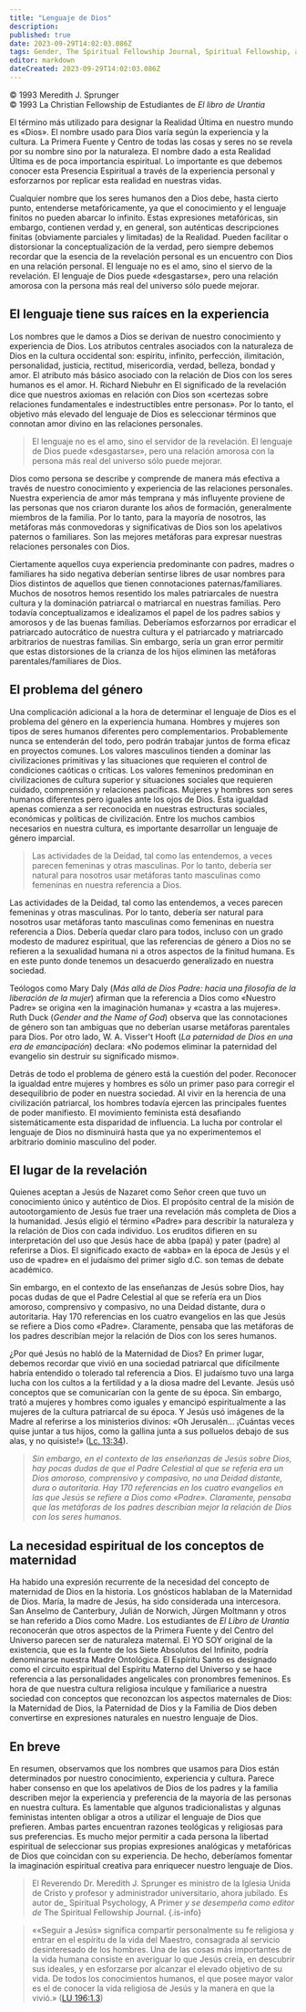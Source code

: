 ```yaml
---
title: "Lenguaje de Dios"
description: 
published: true
date: 2023-09-29T14:02:03.086Z
tags: Gender, The Spiritual Fellowship Journal, Spiritual Fellowship, article
editor: markdown
dateCreated: 2023-09-29T14:02:03.086Z
---
```


<p class="v-card v-sheet theme--light grey lighten-3 px-2">© 1993 Meredith J. Sprunger<br>© 1993 La Christian Fellowship de Estudiantes de <i>El libro de Urantia</i ></p>


El término más utilizado para designar la Realidad Última en nuestro mundo es «Dios». El nombre usado para Dios varía según la experiencia y la cultura. La Primera Fuente y Centro de todas las cosas y seres no se revela por su nombre sino por la naturaleza. El nombre dado a esta Realidad Última es de poca importancia espiritual. Lo importante es que debemos conocer esta Presencia Espiritual a través de la experiencia personal y esforzarnos por replicar esta realidad en nuestras vidas.

Cualquier nombre que los seres humanos den a Dios debe, hasta cierto punto, entenderse metafóricamente, ya que el conocimiento y el lenguaje finitos no pueden abarcar lo infinito. Estas expresiones metafóricas, sin embargo, contienen verdad y, en general, son auténticas descripciones finitas (obviamente parciales y limitadas) de la Realidad. Pueden facilitar o distorsionar la conceptualización de la verdad, pero siempre debemos recordar que la esencia de la revelación personal es un encuentro con Dios en una relación personal. El lenguaje no es el amo, sino el siervo de la revelación. El lenguaje de Dios puede «desgastarse», pero una relación amorosa con la persona más real del universo sólo puede mejorar.

## El lenguaje tiene sus raíces en la experiencia

Los nombres que le damos a Dios se derivan de nuestro conocimiento y experiencia de Dios. Los atributos centrales asociados con la naturaleza de Dios en la cultura occidental son: espíritu, infinito, perfección, ilimitación, personalidad, justicia, rectitud, misericordia, verdad, belleza, bondad y amor. El atributo más básico asociado con la relación de Dios con los seres humanos es el amor. H. Richard Niebuhr en El significado de la revelación dice que nuestros axiomas en relación con Dios son «certezas sobre relaciones fundamentales e indestructibles entre personas». Por lo tanto, el objetivo más elevado del lenguaje de Dios es seleccionar términos que connotan amor divino en las relaciones personales.

> El lenguaje no es el amo, sino el servidor de la revelación. El lenguaje de Dios puede «desgastarse», pero una relación amorosa con la persona más real del universo sólo puede mejorar.

Dios como persona se describe y comprende de manera más efectiva a través de nuestro conocimiento y experiencia de las relaciones personales. Nuestra experiencia de amor más temprana y más influyente proviene de las personas que nos criaron durante los años de formación, generalmente miembros de la familia. Por lo tanto, para la mayoría de nosotros, las metáforas más conmovedoras y significativas de Dios son los apelativos paternos o familiares. Son las mejores metáforas para expresar nuestras relaciones personales con Dios.

Ciertamente aquellos cuya experiencia predominante con padres, madres o familiares ha sido negativa deberían sentirse libres de usar nombres para Dios distintos de aquellos que tienen connotaciones paternas/familiares. Muchos de nosotros hemos resentido los males patriarcales de nuestra cultura y la dominación patriarcal o matriarcal en nuestras familias. Pero todavía conceptualizamos e idealizamos el papel de los padres sabios y amorosos y de las buenas familias. Deberíamos esforzarnos por erradicar el patriarcado autocrático de nuestra cultura y el patriarcado y matriarcado arbitrarios de nuestras familias. Sin embargo, sería un gran error permitir que estas distorsiones de la crianza de los hijos eliminen las metáforas parentales/familiares de Dios.

## El problema del género

Una complicación adicional a la hora de determinar el lenguaje de Dios es el problema del género en la experiencia humana. Hombres y mujeres son tipos de seres humanos diferentes pero complementarios. Probablemente nunca se entenderán del todo, pero podrán trabajar juntos de forma eficaz en proyectos comunes. Los valores masculinos tienden a dominar las civilizaciones primitivas y las situaciones que requieren el control de condiciones caóticas o críticas. Los valores femeninos predominan en civilizaciones de cultura superior y situaciones sociales que requieren cuidado, comprensión y relaciones pacíficas. Mujeres y hombres son seres humanos diferentes pero iguales ante los ojos de Dios. Esta igualdad apenas comienza a ser reconocida en nuestras estructuras sociales, económicas y políticas de civilización. Entre los muchos cambios necesarios en nuestra cultura, es importante desarrollar un lenguaje de género imparcial.

> Las actividades de la Deidad, tal como las entendemos, a veces parecen femeninas y otras masculinas. Por lo tanto, debería ser natural para nosotros usar metáforas tanto masculinas como femeninas en nuestra referencia a Dios.

Las actividades de la Deidad, tal como las entendemos, a veces parecen femeninas y otras masculinas. Por lo tanto, debería ser natural para nosotros usar metáforas tanto masculinas como femeninas en nuestra referencia a Dios. Debería quedar claro para todos, incluso con un grado modesto de madurez espiritual, que las referencias de género a Dios no se refieren a la sexualidad humana ni a otros aspectos de la finitud humana. Es en este punto donde tenemos un desacuerdo generalizado en nuestra sociedad.

Teólogos como Mary Daly (_Más allá de Dios Padre: hacia una filosofía de la liberación de la mujer_) afirman que la referencia a Dios como «Nuestro Padre» se origina «en la imaginación humana» y «castra a las mujeres». Ruth Duck (_Gender and the Name of God_) observa que las connotaciones de género son tan ambiguas que no deberían usarse metáforas parentales para Dios. Por otro lado, W. A. Visser't Hooft (_La paternidad de Dios en una era de emancipación_) declara: «No podemos eliminar la paternidad del evangelio sin destruir su significado mismo».

Detrás de todo el problema de género está la cuestión del poder. Reconocer la igualdad entre mujeres y hombres es sólo un primer paso para corregir el desequilibrio de poder en nuestra sociedad. Al vivir en la herencia de una civilización patriarcal, los hombres todavía ejercen las principales fuentes de poder manifiesto. El movimiento feminista está desafiando sistemáticamente esta disparidad de influencia. La lucha por controlar el lenguaje de Dios no disminuirá hasta que ya no experimentemos el arbitrario dominio masculino del poder.

## El lugar de la revelación

Quienes aceptan a Jesús de Nazaret como Señor creen que tuvo un conocimiento único y auténtico de Dios. El propósito central de la misión de autootorgamiento de Jesús fue traer una revelación más completa de Dios a la humanidad. Jesús eligió el término «Padre» para describir la naturaleza y la relación de Dios con cada individuo. Los eruditos difieren en su interpretación del uso que Jesús hace de abba (papá) y pater (padre) al referirse a Dios. El significado exacto de «abba» en la época de Jesús y el uso de «padre» en el judaísmo del primer siglo d.C. son temas de debate académico.

Sin embargo, en el contexto de las enseñanzas de Jesús sobre Dios, hay pocas dudas de que el Padre Celestial al que se refería era un Dios amoroso, comprensivo y compasivo, no una Deidad distante, dura o autoritaria. Hay 170 referencias en los cuatro evangelios en las que Jesús se refiere a Dios como «Padre». Claramente, pensaba que las metáforas de los padres describían mejor la relación de Dios con los seres humanos.

¿Por qué Jesús no habló de la Maternidad de Dios? En primer lugar, debemos recordar que vivió en una sociedad patriarcal que difícilmente habría entendido o tolerado tal referencia a Dios. El judaísmo tuvo una larga lucha con los cultos a la fertilidad y a la diosa madre del Levante. Jesús usó conceptos que se comunicarían con la gente de su época. Sin embargo, trató a mujeres y hombres como iguales y emancipó espiritualmente a las mujeres de la cultura patriarcal de su época. Y Jesús usó imágenes de la Madre al referirse a los ministerios divinos: «Oh Jerusalén... ¡Cuántas veces quise juntar a tus hijos, como la gallina junta a sus polluelos debajo de sus alas, y no quisiste!» ([Lc. 13:34](/es/Bible/Luke/13#v34)).

> _Sin embargo, en el contexto de las enseñanzas de Jesús sobre Dios, hay pocas dudas de que el Padre Celestial al que se refería era un Dios amoroso, comprensivo y compasivo, no una Deidad distante, dura o autoritaria. Hay 170 referencias en los cuatro evangelios en las que Jesús se refiere a Dios como «Padre». Claramente, pensaba que las metáforas de los padres describían mejor la relación de Dios con los seres humanos._

## La necesidad espiritual de los conceptos de maternidad

Ha habido una expresión recurrente de la necesidad del concepto de maternidad de Dios en la historia. Los gnósticos hablaban de la Maternidad de Dios. María, la madre de Jesús, ha sido considerada una intercesora. San Anselmo de Canterbury, Julián de Norwich, Jürgen Moltmann y otros se han referido a Dios como Madre. Los estudiantes de _El Libro de Urantia_ reconocerán que otros aspectos de la Primera Fuente y del Centro del Universo parecen ser de naturaleza maternal. El YO SOY original de la existencia, que es la fuente de los Siete Absolutos del Infinito, podría denominarse nuestra Madre Ontológica. El Espíritu Santo es designado como el circuito espiritual del Espíritu Materno del Universo y se hace referencia a las personalidades angelicales con pronombres femeninos. Es hora de que nuestra cultura religiosa inculque y familiarice a nuestra sociedad con conceptos que reconozcan los aspectos maternales de Dios: la Maternidad de Dios, la Paternidad de Dios y la Familia de Dios deben convertirse en expresiones naturales en nuestro lenguaje de Dios.

## En breve

En resumen, observamos que los nombres que usamos para Dios están determinados por nuestro conocimiento, experiencia y cultura. Parece haber consenso en que los apelativos de Dios de los padres y la familia describen mejor la experiencia y preferencia de la mayoría de las personas en nuestra cultura. Es lamentable que algunos tradicionalistas y algunas feministas intenten obligar a otros a utilizar el lenguaje de Dios que prefieren. Ambas partes encuentran razones teológicas y religiosas para sus preferencias. Es mucho mejor permitir a cada persona la libertad espiritual de seleccionar sus propias expresiones analógicas y metafóricas de Dios que coincidan con su experiencia. De hecho, deberíamos fomentar la imaginación espiritual creativa para enriquecer nuestro lenguaje de Dios.

> El Reverendo Dr. Meredith J. Sprunger es ministro de la Iglesia Unida de Cristo y profesor y administrador universitario, ahora jubilado. Es autor de_ Spiritual Psychology, A Primer _y se desempeña como editor de_ The Spiritual Fellowship Journal.
{.is-info}

> ««Seguir a Jesús» significa compartir personalmente su fe religiosa y entrar en el espíritu de la vida del Maestro, consagrada al servicio desinteresado de los hombres. Una de las cosas más importantes de la vida humana consiste en averiguar lo que Jesús creía, en descubrir sus ideales, y en esforzarse por alcanzar el elevado objetivo de su vida. De todos los conocimientos humanos, el que posee mayor valor es el de conocer la vida religiosa de Jesús y la manera en que la vivió.» ([LU 196:1.3](/es/The_Urantia_Book/196#p1_3))

